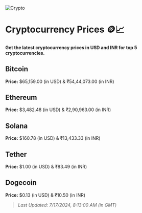 
![Crypto](https://www.techguide.com.au/wp-content/uploads/2020/11/crypto3.jpeg)

# Cryptocurrency Prices 🪙📈

#### Get the latest cryptocurrency prices in USD and INR for top 5 cryptocurrencies.

## Bitcoin

**Price:** $65,159.00 (in USD) & ₹54,44,073.00 (in INR)

## Ethereum

**Price:** $3,482.48 (in USD) & ₹2,90,963.00 (in INR)

## Solana

**Price:** $160.78 (in USD) & ₹13,433.33 (in INR)

## Tether

**Price:** $1.00 (in USD) & ₹83.49 (in INR)

## Dogecoin

**Price:** $0.13 (in USD) & ₹10.50 (in INR)

> _Last Updated: 7/17/2024, 8:13:00 AM (in GMT)_

